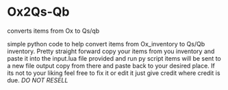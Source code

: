 # Ox2Qs-Qb
converts items from Ox to Qs/qb

simple python code to help convert items from Ox_inventory to Qs/Qb inventory.
Pretty straight forward copy your items from you inventory and paste it into the input.lua file provided and run py script items will be sent to a new file output copy from there and paste back to your desired place. If its not to your liking feel free to fix it or edit it just give credit where credit is due. *DO NOT RESELL*
